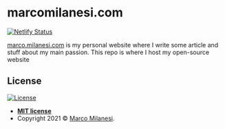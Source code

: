 # marcomilanesi.com
[![Netlify Status](https://api.netlify.com/api/v1/badges/729d8cea-4059-4116-b695-16dc88c9a76d/deploy-status)](https://app.netlify.com/sites/milanesi/deploys)

<a href="https://marcomilanesi.com/" target="_blank">marco.milanesi.com</a>  is my personal website where I write some article and stuff about my main passion. This repo is where I host my open-source website


## License

[![License](http://img.shields.io/:license-mit-blue.svg?style=flat-square)](http://badges.mit-license.org)

- **[MIT license](https://github.com/marco-milanesi/marcomilanesi.com/blob/master/LICENSE)**
- Copyright 2021 © <a href="https://milanesi.netlify.com/" target="_blank">Marco Milanesi</a>.
